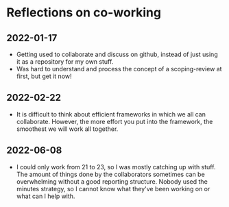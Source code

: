 # Reflections on co-working

## 2022-01-17

-   Getting used to collaborate and discuss on github, instead of just
    using it as a repository for my own stuff.
-   Was hard to understand and process the concept of a scoping-review
    at first, but get it now!

## 2022-02-22

-   It is difficult to think about efficient frameworks in which we all
    can collaborate. However, the more effort you put into the
    framework, the smoothest we will work all together.

## 2022-06-08

-   I could only work from 21 to 23, so I was mostly catching up with
    stuff. The amount of things done by the collaborators sometimes can
    be overwhelming without a good reporting structure. Nobody used the
    minutes strategy, so I cannot know what they've been working on or
    what can I help with.

